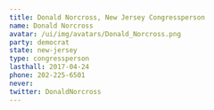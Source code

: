 ```yaml
---
title: Donald Norcross, New Jersey Congressperson
name: Donald Norcross
avatar: /ui/img/avatars/Donald_Norcross.png
party: democrat
state: new-jersey
type: congressperson
lasthall: 2017-04-24
phone: 202-225-6501
never: 
twitter: DonaldNorcross
---
```

